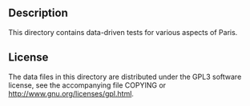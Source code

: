 Description
------------

This directory contains data-driven tests for various aspects of Paris.

License
--------

The data files in this directory are distributed under the GPL3 software
license, see the accompanying file COPYING or
http://www.gnu.org/licenses/gpl.html.

